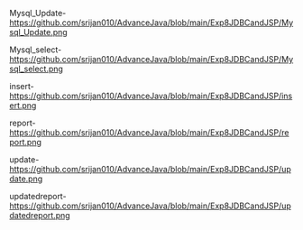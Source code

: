 Mysql_Update-https://github.com/srijan010/AdvanceJava/blob/main/Exp8JDBCandJSP/Mysql_Update.png


Mysql_select-https://github.com/srijan010/AdvanceJava/blob/main/Exp8JDBCandJSP/Mysql_select.png

insert-https://github.com/srijan010/AdvanceJava/blob/main/Exp8JDBCandJSP/insert.png

report-https://github.com/srijan010/AdvanceJava/blob/main/Exp8JDBCandJSP/report.png

update-https://github.com/srijan010/AdvanceJava/blob/main/Exp8JDBCandJSP/update.png

updatedreport-https://github.com/srijan010/AdvanceJava/blob/main/Exp8JDBCandJSP/updatedreport.png
